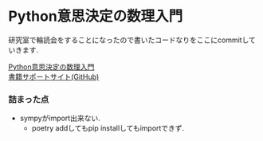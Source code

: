 # Python意思決定の数理入門

研究室で輪読会をすることになったので書いたコードなりをここにcommitしていきます.


[Python意思決定の数理入門](https://www.ohmsha.co.jp/book/9784274228988/)<br>
[書籍サポートサイト(GitHub)](https://github.com/ohmsha/MHBooks)


### 詰まった点

- sympyがimport出来ない.
    - poetry addしてもpip installしてもimportできず.